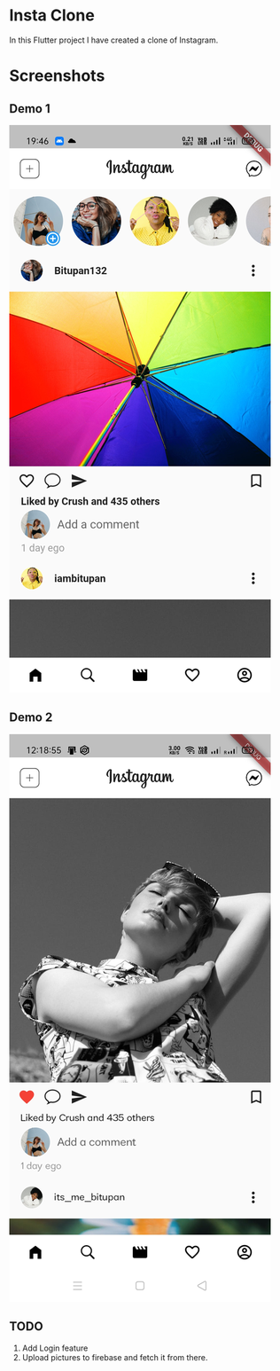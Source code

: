 # Insta Clone

In this Flutter project I have created a clone of Instagram. 

# Screenshots
## Demo 1
![](./ss1.jpg)

## Demo 2
![](./ss2.jpg)

## TODO
1. Add Login feature
2. Upload pictures to firebase and fetch it from there.